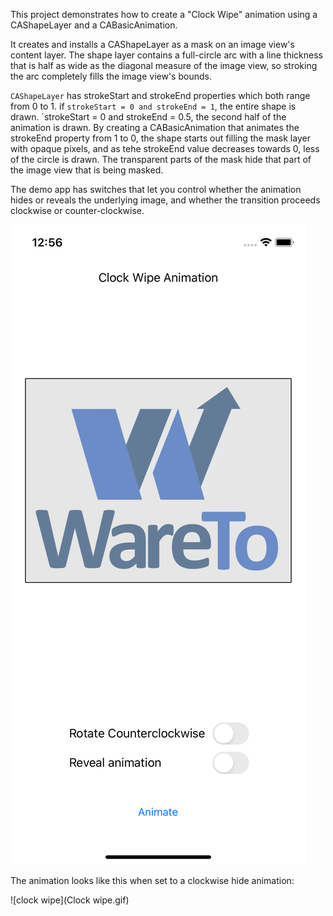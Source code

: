 This project demonstrates how to create a "Clock Wipe" animation using a CAShapeLayer and a CABasicAnimation.

It creates and installs a CAShapeLayer as a mask on an image view's content layer. The shape layer contains a full-circle arc with a line thickness that is half as wide as the diagonal measure of the image view, so stroking the arc completely fills the image view's bounds.

`CAShapeLayer` has strokeStart and strokeEnd properties which both range from 0 to 1. if `strokeStart = 0 and strokeEnd = 1`, the entire shape is drawn. `strokeStart = 0 and strokeEnd = 0.5, the second half of the animation is drawn.  By creating a CABasicAnimation that animates the strokeEnd property from 1 to 0, the shape starts out filling the mask layer with opaque pixels, and as tehe strokeEnd value decreases towards 0, less of the circle is drawn. The transparent parts of the mask hide that part of the image view that is being masked.

The demo app has switches that let you control whether the animation hides or reveals the underlying image, and whether the transition proceeds clockwise or counter-clockwise.

![screenshot](ClockWipe_screenshot.png)

The animation looks like this when set to a clockwise hide animation:

![clock wipe](Clock wipe.gif)
